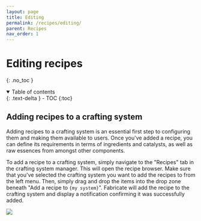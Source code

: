 ```yaml
---
layout: page
title: Editing
permalink: /recipes/editing/
parent: Recipes
nav_order: 1
---
```


# Editing recipes
{: .no_toc }

<details open markdown="block">
  <summary>
    Table of contents
  </summary>
  {: .text-delta }
- TOC
{:toc}
</details>

## Adding recipes to a crafting system

Adding recipes to a crafting system is an essential first step to configuring them and making them available to users.
Once you've added a recipe, you can define its requirements in terms of ingredients and catalysts, as well as raw essences from amongst other components.

To add a recipe to a crafting system, simply navigate to the "Recipes" tab in the crafting system manager.
This will open the recipe browser. 
Make sure that you've selected the crafting system you want to add the recipes to from the left menu.
Then, simply drag and drop the items into the drop zone beneath "Add a recipe to `{my system}`".
Fabricate will add the recipe to the crafting system and display a notification confirming it was successfully added.

![](/fabricate/img/adding-recipes.gif)